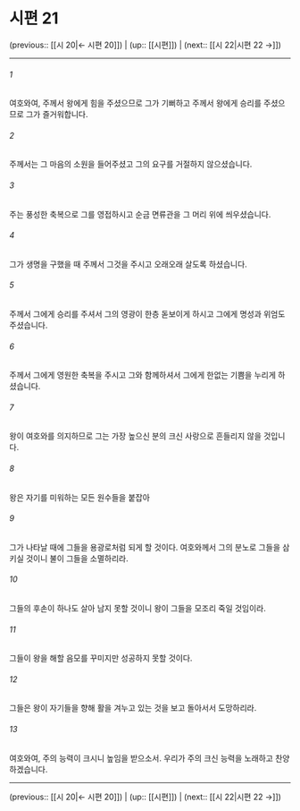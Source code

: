 # 시편 21

(previous:: [[시 20|← 시편 20]]) | (up:: [[시편]]) | (next:: [[시 22|시편 22 →]])

***




###### 1 

여호와여, 주께서 왕에게 힘을 주셨으므로 그가 기뻐하고 주께서 왕에게 승리를 주셨으므로 그가 즐거워합니다. 



###### 2 

주께서는 그 마음의 소원을 들어주셨고 그의 요구를 거절하지 않으셨습니다. 



###### 3 

주는 풍성한 축복으로 그를 영접하시고 순금 면류관을 그 머리 위에 씌우셨습니다. 



###### 4 

그가 생명을 구했을 때 주께서 그것을 주시고 오래오래 살도록 하셨습니다. 



###### 5 

주께서 그에게 승리를 주셔서 그의 영광이 한층 돋보이게 하시고 그에게 명성과 위엄도 주셨습니다. 



###### 6 

주께서 그에게 영원한 축복을 주시고 그와 함께하셔서 그에게 한없는 기쁨을 누리게 하셨습니다. 



###### 7 

왕이 여호와를 의지하므로 그는 가장 높으신 분의 크신 사랑으로 흔들리지 않을 것입니다. 



###### 8 

왕은 자기를 미워하는 모든 원수들을 붙잡아 



###### 9 

그가 나타날 때에 그들을 용광로처럼 되게 할 것이다. 여호와께서 그의 분노로 그들을 삼키실 것이니 불이 그들을 소멸하리라. 



###### 10 

그들의 후손이 하나도 살아 남지 못할 것이니 왕이 그들을 모조리 죽일 것임이라. 



###### 11 

그들이 왕을 해할 음모를 꾸미지만 성공하지 못할 것이다. 



###### 12 

그들은 왕이 자기들을 향해 활을 겨누고 있는 것을 보고 돌아서서 도망하리라. 



###### 13 

여호와여, 주의 능력이 크시니 높임을 받으소서. 우리가 주의 크신 능력을 노래하고 찬양하겠습니다.

***

(previous:: [[시 20|← 시편 20]]) | (up:: [[시편]]) | (next:: [[시 22|시편 22 →]])
